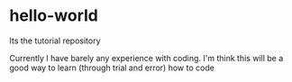 # hello-world
Its the tutorial repository

Currently I have barely any experience with coding. I'm think this will be a good way to learn (through trial and error) how to code
